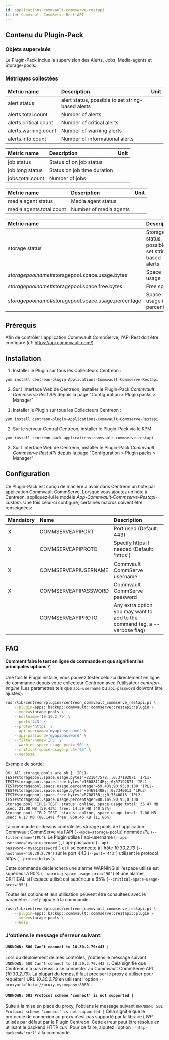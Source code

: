 ```yaml
---
id: applications-commvault-commserve-restapi
title: Commvault CommServe Rest API
---
```


## Contenu du Plugin-Pack

### Objets supervisés

Le Plugin-Pack inclue la supervision des Alerts, Jobs, Media-agents et Storage-pools.

### Métriques collectées

<!--DOCUSAURUS_CODE_TABS-->

<!--Alerts-->

| Metric name           | Description                                        | Unit |
| :-------------------- | :------------------------------------------------- | :--- |
| alert status          | alert status, possible to set string-based alerts  |      |
| alerts.total.count    | Number of alerts                                   |      |
| alerts.critical.count | Number of critical alerts                          |      |
| alerts.warning.count  | Number of warning alerts                           |      |
| alerts.info.count     | Number of informational alerts                     |      |

<!--Jobs-->

| Metric name           | Description                  | Unit |
| :-------------------- | :--------------------------- | :--- |
| job status            | Status of on job status      |      |
| job long status       | Status on job time duration  |      |
| jobs.total.count      | Number of jobs               |      |

<!--Media-agents-->

| Metric name              | Description             | Unit |
| :----------------------- | :---------------------- | :--- |
| media agent status       | Media agent status      |      |
| media.agents.total.count | Number of media agents  |      |

<!--Storage-pools-->

| Metric name                                          | Description                                          | Unit |
| :--------------------------------------------------- | :--------------------------------------------------- | :--- |
| storage status                                       | Storage status, possible to set string-based alerts  |      |
| *storagepoolname*#storagepool.space.usage.bytes      | Space usage                                          | B    |
| *storagepoolname*#storagepool.space.free.bytes       | Free space                                           | B    |
| *storagepoolname*#storagepool.space.usage.percentage | Space usage in percentage                            | %    |

<!--END_DOCUSAURUS_CODE_TABS-->

## Prérequis

Afin de contrôler l'application Commvault CommServe, l'API Rest doit être configuré (cf: https://api.commvault.com/)

## Installation

<!--DOCUSAURUS_CODE_TABS-->

<!--Online IMP Licence & IT-100 Editions-->

1. Installer le Plugin sur tous les Collecteurs Centreon :

```bash
yum install centreon-plugin-Applications-Commvault-Commserve-Restapi
```

2. Sur l'interface Web de Centreon, installer le Plugin-Pack *Commvault Commserve Rest API* depuis la page "Configuration > Plugin packs > Manager"

<!--Offline IMP License-->

1. Installer le Plugin sur tous les Collecteurs Centreon :

```bash
yum install centreon-plugin-Applications-Commvault-Commserve-Restapi
```

2. Sur le serveur Central Centreon, installer le Plugin-Pack via le RPM:

```bash
yum install centreon-pack-applications-commvault-commserve-restapi
```

3. Sur l'interface Web de Centreon, installer le Plugin-Pack *Commvault Commserve Rest API* depuis la page "Configuration > Plugin packs > Manager"

<!--END_DOCUSAURUS_CODE_TABS-->

## Configuration

Ce Plugin-Pack est conçu de manière à avoir dans Centreon un hôte par application Commvault CommServe.
Lorsque vous ajoutez un hôte à Centreon, appliquez-lui le modèle *App-Commvault-Commserve-Restapi-custom*. 
Une fois celui-ci configuré, certaines macros doivent être renseignées:

| Mandatory | Name                 | Description                                                                |
| :-------- | :------------------- | :------------------------------------------------------------------------- |
| X         | COMMSERVEAPIPORT     | Port used (Default: 443)                                                   |
| X         | COMMSERVEAPIPROTO    | Specify https if needed (Default: 'https')                                 |
| X         | COMMSERVEAPIUSERNAME | Commvault CommServe username                                               |
| X         | COMMSERVEAPIPASSWORD | Commvault CommServe password                                               |
|           | COMMSERVEAPIPROTO    | Any extra option you may want to add to the command (eg. a --verbose flag) |

## FAQ

#### Comment faire le test en ligne de commande et que signifient les principales options ?

Une fois le Plugin installé, vous pouvez tester celui-ci directement en ligne de commande depuis votre collecteur Centreon avec l'utilisateur *centreon-engine*
(Les paramètres tels que ```api-username``` ou ```api-password``` doivront être ajustés):

```bash
/usr/lib/centreon/plugins/centreon_commvault_commserve_restapi.pl \
    --plugin=apps::backup::commvault::commserve::restapi::plugin \
    --mode=storage-pools \
    --hostname='10.30.2.79' \
    --port='443' \
    --proto='https' \
    --api-username='myapiusername' \
    --api-password='myapipassword' \
    --filter-name='IPL' \
    --warning-space-usage-prct='90' \
    --critical-space-usage-prct='95' \
    --verbose
```

Exemple de sortie:
```
OK: All storage pools are ok | 'IPL1-TEST#storagepool.space.usage.bytes'=22104757B;;;0;37192871 'IPL1-TEST#storagepool.space.free.bytes'=15088114B;;;0;37192871 'IPL1-TEST#storagepool.space.usage.percentage'=59.43%;90;95;0;100 'IPL2-TEST#storagepool.space.usage.bytes'=6469140B;;;0;7340013 'IPL2-TEST#storagepool.space.free.bytes'=870873B;;;0;7340013 'IPL2-TEST#storagepool.space.usage.percentage'=88.14%;90;95;0;100
Storage pool 'IPL1-TEST' status: online, space usage total: 35.47 MB used: 21.08 MB (59.43%) free: 14.39 MB (40.57%)
Storage pool 'IPL2-TEST' status: online, space usage total: 7.00 MB used: 6.17 MB (88.14%) free: 850.46 KB (11.86%)
```

La commande ci-dessus contrôle les storage pools de l'application Commvault CommServe via l'API (```--mode=storage-pools```) nommée *IPL* (```--filter-name='IPL'```).
Le Plugin utilise l'api-username (```--api-username='myapiusername'```), l'api-password (```--api-password='myapipassword'```)
et il se connecte à l'hôte _10.30.2.79_ (```--hostname='10.30.2.79'```) sur le port _443_ (```--port='443'```) utilisant le protocol _https_ (```--proto='https'```).

Cette commande déclenchera une alarme WARNING si l'espace utilisé est supérieur à 90% (```--warning-space-usage-prct='90'```)
et une alarme CRITICAL si l'espace utilisé est supérieur à 95% (```--critical-space-usage-prct='95'```).

Toutes les options et leur utilisation peuvent être consultées avec le paramètre ```--help``` ajouté à la commande:

```bash
/usr/lib/centreon/plugins/centreon_commvault_commserve_restapi.pl \
    --plugin=apps::backup::commvault::commserve::restapi::plugin \
    --mode=storage-pools \
    --help
```

### J'obtiens le message d'erreur suivant: 

#### ```UNKNOWN: 500 Can't connect to 10.30.2.79:443 |```

Lors du déploiement de mes contrôles, j'obtiens le message suivant ```UNKNOWN: 500 Can't connect to 10.30.2.79:443 |```.
Cela signifie que Centreon n'a pas réussi à se connecter au Commvault CommServe API (*10.30.2.79*).
La plupart du temps, il faut préciser le proxy à utiliser pour requêter l'URL *10.30.2.79* en utilisant l'option ```--proxyurl='http://proxy.mycompany:8080'```.

#### ```UNKNOWN: 501 Protocol scheme 'connect' is not supported |```

Suite à la mise en place du proxy, j'obtiens le message suivant ```UNKNOWN: 501 Protocol scheme 'connect' is not supported |```
Cela signifie que le protocole de connexion au proxy n'est pas supporté par la libraire *LWP* utlisée par défaut par le Plugin Centreon.
Cette erreur peut être résolue en utilisant le backend HTTP *curl*. Pour ce faire, ajoutez l'option ```--http-backend='curl'``` à la commande.

